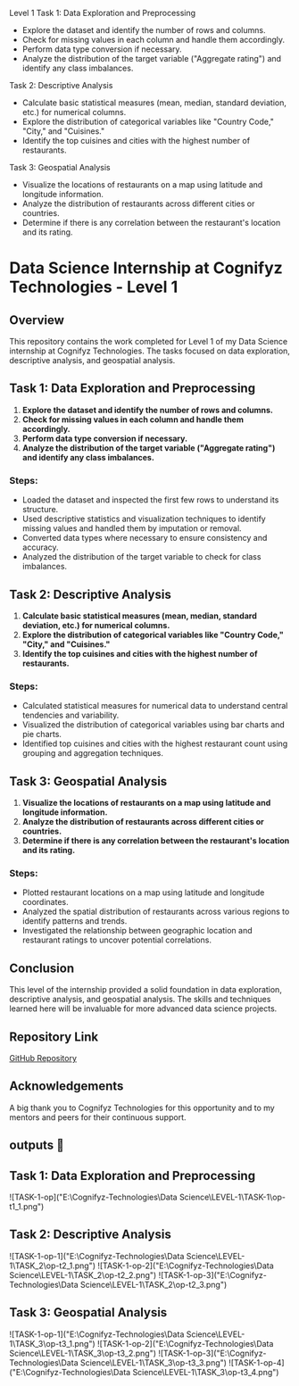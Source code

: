 Level 1
Task 1: Data Exploration and Preprocessing
- Explore the dataset and identify the number of rows and columns.
- Check for missing values in each column and handle them accordingly.
- Perform data type conversion if necessary.
- Analyze the distribution of the target variable ("Aggregate rating") and identify any class imbalances.

Task 2: Descriptive Analysis
- Calculate basic statistical measures (mean, median, standard deviation, etc.) for numerical columns.
- Explore the distribution of categorical variables like "Country Code," "City," and "Cuisines."
- Identify the top cuisines and cities with the highest number of restaurants.

Task 3: Geospatial Analysis
- Visualize the locations of restaurants on a map using latitude and longitude information.
- Analyze the distribution of restaurants across different cities or countries.
- Determine if there is any correlation between the restaurant's location and its rating.


# Data Science Internship at Cognifyz Technologies - Level 1

## Overview

This repository contains the work completed for Level 1 of my Data Science internship at Cognifyz Technologies. The tasks focused on data exploration, descriptive analysis, and geospatial analysis.

## Task 1: Data Exploration and Preprocessing

1. **Explore the dataset and identify the number of rows and columns.**
2. **Check for missing values in each column and handle them accordingly.**
3. **Perform data type conversion if necessary.**
4. **Analyze the distribution of the target variable ("Aggregate rating") and identify any class imbalances.**

### Steps:
- Loaded the dataset and inspected the first few rows to understand its structure.
- Used descriptive statistics and visualization techniques to identify missing values and handled them by imputation or removal.
- Converted data types where necessary to ensure consistency and accuracy.
- Analyzed the distribution of the target variable to check for class imbalances.

## Task 2: Descriptive Analysis

1. **Calculate basic statistical measures (mean, median, standard deviation, etc.) for numerical columns.**
2. **Explore the distribution of categorical variables like "Country Code," "City," and "Cuisines."**
3. **Identify the top cuisines and cities with the highest number of restaurants.**

### Steps:
- Calculated statistical measures for numerical data to understand central tendencies and variability.
- Visualized the distribution of categorical variables using bar charts and pie charts.
- Identified top cuisines and cities with the highest restaurant count using grouping and aggregation techniques.

## Task 3: Geospatial Analysis

1. **Visualize the locations of restaurants on a map using latitude and longitude information.**
2. **Analyze the distribution of restaurants across different cities or countries.**
3. **Determine if there is any correlation between the restaurant's location and its rating.**

### Steps:
- Plotted restaurant locations on a map using latitude and longitude coordinates.
- Analyzed the spatial distribution of restaurants across various regions to identify patterns and trends.
- Investigated the relationship between geographic location and restaurant ratings to uncover potential correlations.

## Conclusion

This level of the internship provided a solid foundation in data exploration, descriptive analysis, and geospatial analysis. The skills and techniques learned here will be invaluable for more advanced data science projects.

## Repository Link

[GitHub Repository](https://github.com/harisaigithub/Cognifyz-Technologies/tree/main/Data%20Science)

## Acknowledgements

A big thank you to Cognifyz Technologies for this opportunity and to my mentors and peers for their continuous support.

## outputs  🔗

## Task 1: Data Exploration and Preprocessing
![TASK-1-op]("E:\Cognifyz-Technologies\Data Science\LEVEL-1\TASK-1\op-t1_1.png")


## Task 2: Descriptive Analysis
![TASK-1-op-1]("E:\Cognifyz-Technologies\Data Science\LEVEL-1\TASK_2\op-t2_1.png")
![TASK-1-op-2]("E:\Cognifyz-Technologies\Data Science\LEVEL-1\TASK_2\op-t2_2.png")
![TASK-1-op-3]("E:\Cognifyz-Technologies\Data Science\LEVEL-1\TASK_2\op-t2_3.png")

## Task 3: Geospatial Analysis
![TASK-1-op-1]("E:\Cognifyz-Technologies\Data Science\LEVEL-1\TASK_3\op-t3_1.png")
![TASK-1-op-2]("E:\Cognifyz-Technologies\Data Science\LEVEL-1\TASK_3\op-t3_2.png")
![TASK-1-op-3]("E:\Cognifyz-Technologies\Data Science\LEVEL-1\TASK_3\op-t3_3.png")
![TASK-1-op-4]("E:\Cognifyz-Technologies\Data Science\LEVEL-1\TASK_3\op-t3_4.png")
